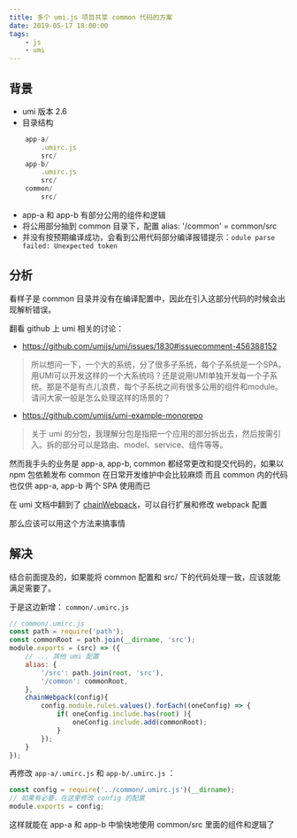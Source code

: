 ```yaml
---
title: 多个 umi.js 项目共享 common 代码的方案
date: 2019-05-17 18:00:00
tags:
    - js
    - umi
---
```


## 背景

- umi 版本 2.6
- 目录结构
```javascript
    app-a/
        .umirc.js
        src/
    app-b/
        .umirc.js
        src/
    common/
        src/
```
- app-a 和 app-b 有部分公用的组件和逻辑
- 将公用部分抽到 common 目录下，配置 alias: '/common' = common/src
- 并没有按预期编译成功，会看到公用代码部分编译报错提示：`odule parse failed: Unexpected token`

## 分析

看样子是 common 目录并没有在编译配置中，因此在引入这部分代码的时候会出现解析错误。

翻看 github 上 umi 相关的讨论：

- https://github.com/umijs/umi/issues/1830#issuecomment-456388152
> 所以想问一下，一个大的系统，分了很多子系统，每个子系统是一个SPA，用UMI可以开发这样的一个大系统吗？还是说用UMI单独开发每一个子系统。那是不是有点儿浪费，每个子系统之间有很多公用的组件和module。请问大家一般是怎么处理这样的场景的？
- https://github.com/umijs/umi-example-monorepo
> 关于 umi 的分包，我理解分包是指把一个应用的部分拆出去，然后按需引入。拆的部分可以是路由、model、service、组件等等。

然而我手头的业务是 app-a, app-b, common 都经常更改和提交代码的，如果以 npm 包依赖发布 common 在日常开发维护中会比较麻烦
而且 common 内的代码也仅供 app-a, app-b 两个 SPA 使用而已

在 umi 文档中翻到了 [chainWebpack](https://umijs.org/zh/config/#chainwebpack)，可以自行扩展和修改 webpack 配置

那么应该可以用这个方法来搞事情

## 解决

结合前面提及的，如果能将 common 配置和 src/ 下的代码处理一致，应该就能满足需要了。

于是这边新增： `common/.umirc.js`

```javascript
// common/.umirc.js
const path = require('path');
const commonRoot = path.join(__dirname, 'src');
module.exports = (src) => ({
    // ... 其他 umi 配置
    alias: {
        '/src': path.join(root, 'src'),
        '/common': commonRoot,
    },
    chainWebpack(config){
        config.module.rules.values().forEach((oneConfig) => {
            if( oneConfig.include.has(root) ){
                oneConfig.include.add(commonRoot);
            }
        });
    }
});
```

再修改 `app-a/.umirc.js` 和 `app-b/.umirc.js` ：
```javascript
const config = require('../common/.umirc.js')(__dirname);
// 如果有必要，在这里修改 config 的配置
module.exports = config;
```

这样就能在 app-a 和 app-b 中愉快地使用 common/src 里面的组件和逻辑了

